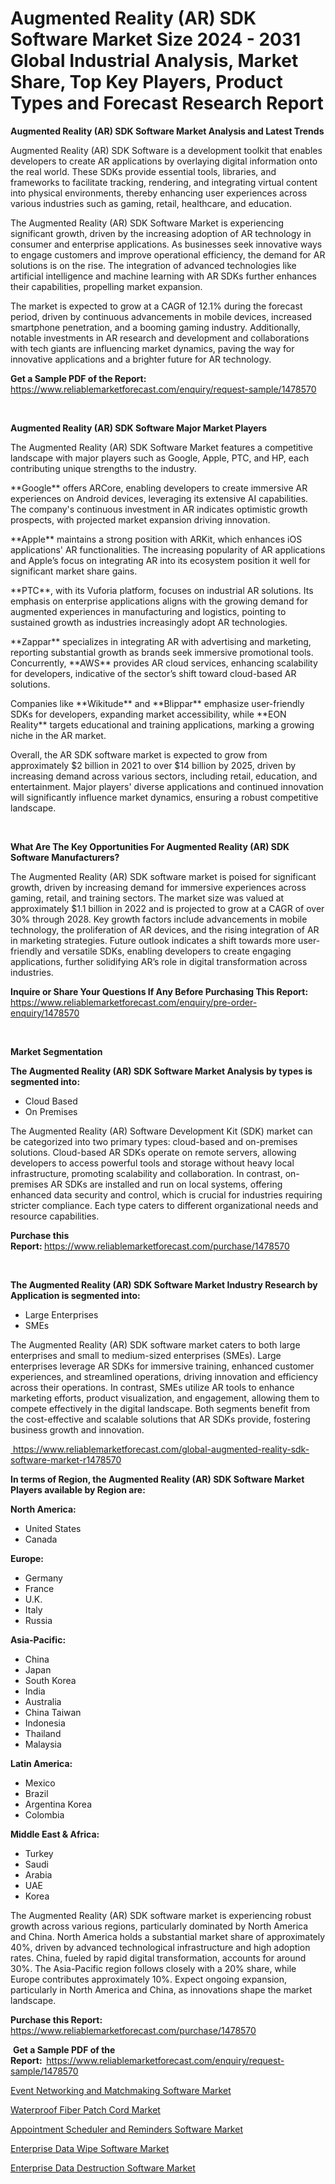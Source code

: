 <p><h1>Augmented Reality (AR) SDK Software Market Size 2024 - 2031 Global Industrial Analysis, Market Share, Top Key Players, Product Types and Forecast Research Report</h1></p><p><strong>Augmented Reality (AR) SDK Software Market Analysis and Latest Trends</strong></p>
<p><p>Augmented Reality (AR) SDK Software is a development toolkit that enables developers to create AR applications by overlaying digital information onto the real world. These SDKs provide essential tools, libraries, and frameworks to facilitate tracking, rendering, and integrating virtual content into physical environments, thereby enhancing user experiences across various industries such as gaming, retail, healthcare, and education.</p><p>The Augmented Reality (AR) SDK Software Market is experiencing significant growth, driven by the increasing adoption of AR technology in consumer and enterprise applications. As businesses seek innovative ways to engage customers and improve operational efficiency, the demand for AR solutions is on the rise. The integration of advanced technologies like artificial intelligence and machine learning with AR SDKs further enhances their capabilities, propelling market expansion.</p><p>The market is expected to grow at a CAGR of 12.1% during the forecast period, driven by continuous advancements in mobile devices, increased smartphone penetration, and a booming gaming industry. Additionally, notable investments in AR research and development and collaborations with tech giants are influencing market dynamics, paving the way for innovative applications and a brighter future for AR technology.</p></p>
<p><strong>Get a Sample PDF of the Report:&nbsp;</strong> <a href="https://www.reliablemarketforecast.com/enquiry/request-sample/1478570?utm_campaign=1870&utm_medium=2&utm_source=Github&utm_content=ia&utm_term=09122024&utm_id=augmented-reality-ar-sdk-software">https://www.reliablemarketforecast.com/enquiry/request-sample/1478570</a></p>
<p>&nbsp;</p>
<p><strong>Augmented Reality (AR) SDK Software Major Market Players</strong></p>
<p><p>The Augmented Reality (AR) SDK Software Market features a competitive landscape with major players such as Google, Apple, PTC, and HP, each contributing unique strengths to the industry. </p><p>**Google** offers ARCore, enabling developers to create immersive AR experiences on Android devices, leveraging its extensive AI capabilities. The company's continuous investment in AR indicates optimistic growth prospects, with projected market expansion driving innovation.</p><p>**Apple** maintains a strong position with ARKit, which enhances iOS applications' AR functionalities. The increasing popularity of AR applications and Apple’s focus on integrating AR into its ecosystem position it well for significant market share gains.</p><p>**PTC**, with its Vuforia platform, focuses on industrial AR solutions. Its emphasis on enterprise applications aligns with the growing demand for augmented experiences in manufacturing and logistics, pointing to sustained growth as industries increasingly adopt AR technologies.</p><p>**Zappar** specializes in integrating AR with advertising and marketing, reporting substantial growth as brands seek immersive promotional tools. Concurrently, **AWS** provides AR cloud services, enhancing scalability for developers, indicative of the sector’s shift toward cloud-based AR solutions.</p><p>Companies like **Wikitude** and **Blippar** emphasize user-friendly SDKs for developers, expanding market accessibility, while **EON Reality** targets educational and training applications, marking a growing niche in the AR market.</p><p>Overall, the AR SDK software market is expected to grow from approximately $2 billion in 2021 to over $14 billion by 2025, driven by increasing demand across various sectors, including retail, education, and entertainment. Major players' diverse applications and continued innovation will significantly influence market dynamics, ensuring a robust competitive landscape.</p></p>
<p>&nbsp;</p>
<p><strong>What Are The Key Opportunities For Augmented Reality (AR) SDK Software Manufacturers?</strong></p>
<p><p>The Augmented Reality (AR) SDK software market is poised for significant growth, driven by increasing demand for immersive experiences across gaming, retail, and training sectors. The market size was valued at approximately $1.1 billion in 2022 and is projected to grow at a CAGR of over 30% through 2028. Key growth factors include advancements in mobile technology, the proliferation of AR devices, and the rising integration of AR in marketing strategies. Future outlook indicates a shift towards more user-friendly and versatile SDKs, enabling developers to create engaging applications, further solidifying AR’s role in digital transformation across industries.</p></p>
<p><strong>Inquire or Share Your Questions If Any Before Purchasing This Report:</strong> <a href="https://www.reliablemarketforecast.com/enquiry/pre-order-enquiry/1478570?utm_campaign=1870&utm_medium=2&utm_source=Github&utm_content=ia&utm_term=09122024&utm_id=augmented-reality-ar-sdk-software">https://www.reliablemarketforecast.com/enquiry/pre-order-enquiry/1478570</a></p>
<p>&nbsp;</p>
<p><strong>Market Segmentation</strong></p>
<p><strong>The Augmented Reality (AR) SDK Software Market Analysis by types is segmented into:</strong></p>
<p><ul><li>Cloud Based</li><li>On Premises</li></ul></p>
<p><p>The Augmented Reality (AR) Software Development Kit (SDK) market can be categorized into two primary types: cloud-based and on-premises solutions. Cloud-based AR SDKs operate on remote servers, allowing developers to access powerful tools and storage without heavy local infrastructure, promoting scalability and collaboration. In contrast, on-premises AR SDKs are installed and run on local systems, offering enhanced data security and control, which is crucial for industries requiring stricter compliance. Each type caters to different organizational needs and resource capabilities.</p></p>
<p><strong>Purchase this Report:&nbsp;</strong><a href="https://www.reliablemarketforecast.com/purchase/1478570?utm_campaign=1870&utm_medium=2&utm_source=Github&utm_content=ia&utm_term=09122024&utm_id=augmented-reality-ar-sdk-software">https://www.reliablemarketforecast.com/purchase/1478570</a></p>
<p>&nbsp;</p>
<p><strong>The Augmented Reality (AR) SDK Software Market Industry Research by Application is segmented into:</strong></p>
<p><ul><li>Large Enterprises</li><li>SMEs</li></ul></p>
<p><p>The Augmented Reality (AR) SDK software market caters to both large enterprises and small to medium-sized enterprises (SMEs). Large enterprises leverage AR SDKs for immersive training, enhanced customer experiences, and streamlined operations, driving innovation and efficiency across their operations. In contrast, SMEs utilize AR tools to enhance marketing efforts, product visualization, and engagement, allowing them to compete effectively in the digital landscape. Both segments benefit from the cost-effective and scalable solutions that AR SDKs provide, fostering business growth and innovation.</p></p>
<p><a href="https://www.reliablemarketforecast.com/global-augmented-reality-sdk-software-market-r1478570?utm_campaign=1870&utm_medium=2&utm_source=Github&utm_content=ia&utm_term=09122024&utm_id=augmented-reality-ar-sdk-software">&nbsp;https://www.reliablemarketforecast.com/global-augmented-reality-sdk-software-market-r1478570</a></p>
<p><strong>In terms of Region, the Augmented Reality (AR) SDK Software Market Players available by Region are:</strong></p>
<p>
    <p> <strong> North America: </strong>
        <ul>
            <li>United States</li>
            <li>Canada</li>
        </ul>
        </p> 
    <p> <strong> Europe: </strong>
        <ul>
            <li>Germany</li>
            <li>France</li>
            <li>U.K.</li>
            <li>Italy</li>
            <li>Russia</li>
        </ul>
        </p> 
    <p> <strong> Asia-Pacific: </strong>
        <ul>
            <li>China</li>
            <li>Japan</li>
            <li>South Korea</li>
            <li>India</li>
            <li>Australia</li>
            <li>China Taiwan</li>
            <li>Indonesia</li>
            <li>Thailand</li>
            <li>Malaysia</li>
        </ul>
        </p> 
    <p> <strong> Latin America: </strong>
        <ul>
            <li>Mexico</li>
            <li>Brazil</li>
            <li>Argentina Korea</li>
            <li>Colombia</li>
        </ul>
        </p> 
    <p> <strong> Middle East & Africa: </strong>
        <ul>
            <li>Turkey</li>
            <li>Saudi</li>
            <li>Arabia</li>
            <li>UAE</li>
            <li>Korea</li>
        </ul>
    </p>
    </p>
<p><p>The Augmented Reality (AR) SDK software market is experiencing robust growth across various regions, particularly dominated by North America and China. North America holds a substantial market share of approximately 40%, driven by advanced technological infrastructure and high adoption rates. China, fueled by rapid digital transformation, accounts for around 30%. The Asia-Pacific region follows closely with a 20% share, while Europe contributes approximately 10%. Expect ongoing expansion, particularly in North America and China, as innovations shape the market landscape.</p></p>
<p><strong>Purchase this Report: </strong><a href="https://www.reliablemarketforecast.com/purchase/1478570?utm_campaign=1870&utm_medium=2&utm_source=Github&utm_content=ia&utm_term=09122024&utm_id=augmented-reality-ar-sdk-software">https://www.reliablemarketforecast.com/purchase/1478570</a></p>
<p>&nbsp;<strong>Get a Sample PDF of the Report:&nbsp;&nbsp;</strong><a href="https://www.reliablemarketforecast.com/enquiry/request-sample/1478570?utm_campaign=1870&utm_medium=2&utm_source=Github&utm_content=ia&utm_term=09122024&utm_id=augmented-reality-ar-sdk-software">https://www.reliablemarketforecast.com/enquiry/request-sample/1478570</a></p>
<p><strong></strong></p>
<p><p><a href="https://github.com/PeterParrish5/Market-Research-Report-List-7/blob/main/event-networking-and-matchmaking-software-market.md?utm_campaign=1870&utm_medium=2&utm_source=Github&utm_content=ia&utm_term=09122024&utm_id=augmented-reality-ar-sdk-software">Event Networking and Matchmaking Software Market</a></p><p><a href="https://www.linkedin.com/pulse/waterproof-fiber-patch-cord-market-growth-forecast-from-2024-qtvze?utm_campaign=1870&utm_medium=2&utm_source=Github&utm_content=ia&utm_term=09122024&utm_id=augmented-reality-ar-sdk-software">Waterproof Fiber Patch Cord Market</a></p><p><a href="https://www.linkedin.com/pulse/appointment-scheduler-reminders-software-market-analysis-ubdnf?utm_campaign=1870&utm_medium=2&utm_source=Github&utm_content=ia&utm_term=09122024&utm_id=augmented-reality-ar-sdk-software">Appointment Scheduler and Reminders Software Market</a></p><p><a href="https://www.linkedin.com/pulse/market-insights-enterprise-data-wipe-software-126-cagr-from-xqmnf?utm_campaign=1870&utm_medium=2&utm_source=Github&utm_content=ia&utm_term=09122024&utm_id=augmented-reality-ar-sdk-software">Enterprise Data Wipe Software Market</a></p><p><a href="https://www.linkedin.com/pulse/in-depth-analysis-enterprise-data-destruction-software-market-9erwf?utm_campaign=1870&utm_medium=2&utm_source=Github&utm_content=ia&utm_term=09122024&utm_id=augmented-reality-ar-sdk-software">Enterprise Data Destruction Software Market</a></p></p>
